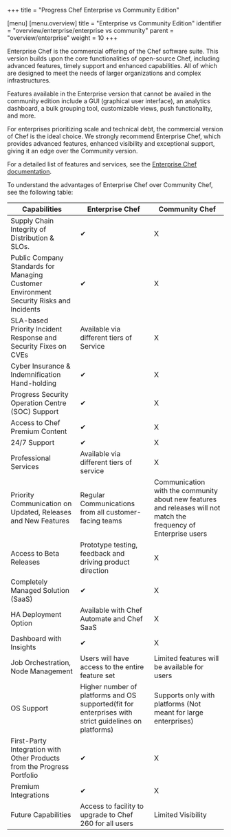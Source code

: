 +++
title = "Progress Chef Enterprise vs Community Edition"


[menu]
  [menu.overview]
    title = "Enterprise vs Community Edition"
    identifier = "overview/enterprise/enterprise vs community"
    parent = "overview/enterprise"
    weight = 10
+++

Enterprise Chef is the commercial offering of the Chef software suite. This version builds upon the core functionalities of open-source Chef, including advanced features, timely support and enhanced capabilities. All of which are designed to meet the needs of larger organizations and complex infrastructures.

Features available in the Enterprise version that cannot be availed in the community edition include a GUI (graphical user interface), an analytics dashboard, a bulk grouping tool, customizable views, push functionality, and more.

For enterprises prioritizing scale and technical debt, the commercial version of Chef is the ideal choice. We strongly recommend Enterprise Chef, which provides advanced features, enhanced visibility and exceptional support, giving it an edge over the Community version.

For a detailed list of features and services, see the [Enterprise Chef documentation](/enterprise_chef).

To understand the advantages of Enterprise Chef over Community Chef, see the following table:

| Capabilities  | Enterprise Chef | Community Chef  |
| ------------- | --------------- | --------------- |
| Supply Chain Integrity of Distribution & SLOs.  | &#x2714; | X |
| Public Company Standards for Managing Customer Environment Security Risks and Incidents  | &#x2714; | X |
| SLA-based Priority Incident Response and Security Fixes on CVEs | Available via different tiers of Service  | X |
| Cyber Insurance & Indemnification Hand-holding | &#x2714; | X |
| Progress Security Operation Centre (SOC) Support | &#x2714; | X |
| Access to Chef Premium Content | &#x2714; | X |
| 24/7 Support | &#x2714; | X |
| Professional Services | Available via different tiers of service | X |
| Priority Communication on Updated, Releases and New Features  | Regular Communications from all customer-facing teams | Communication with the community about new features and releases will not match the frequency of Enterprise users |
| Access to Beta Releases | Prototype testing, feedback and driving product direction | X |
| Completely Managed Solution (SaaS)  | &#x2714; | X |
| HA Deployment Option | Available with Chef Automate and Chef SaaS  | X |
| Dashboard with Insights | &#x2714; | X |
| Job Orchestration, Node Management  | Users will have access to the entire feature set | Limited features will be available for users |
| OS Support  | Higher number of platforms and OS supported(fit for enterprises with strict guidelines on platforms)  | Supports only with platforms (Not meant for large enterprises) |
| First-Party Integration with Other Products from the Progress Portfolio | &#x2714; | X |
| Premium Integrations  | &#x2714; | X |
| Future Capabilities | Access to facility to upgrade to Chef 260 for all users | Limited Visibility  |

